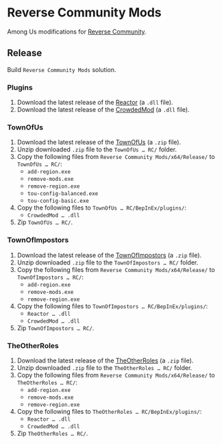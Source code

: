 # Reverse Community Mods
Among Us modifications for [Reverse Community](https://reverse.community).

## Release
Build `Reverse Community Mods` solution.

### Plugins
1. Download the latest release of the [Reactor](https://github.com/CrowdedMods/Reactor/releases/) (a `.dll` file).
1. Download the latest release of the [CrowdedMod](https://github.com/CrowdedMods/CrowdedMod/releases/) (a `.dll` file).

### TownOfUs
1. Download the latest release of the [TownOfUs](https://github.com/slushiegoose/Town-Of-Us/releases) (a `.zip` file).
1. Unzip downloaded `.zip` file to the `TownOfUs … RC/` folder.
1. Copy the following files from `Reverse Community Mods/x64/Release/` to `TownOfUs … RC/`:
   - `add-region.exe`
   - `remove-mods.exe`
   - `remove-region.exe`
   - `tou-config-balanced.exe`
   - `tou-config-basic.exe`
1. Copy the following files to `TownOfUs … RC/BepInEx/plugins/`:
   - `CrowdedMod … .dll`
1. Zip `TownOfUs … RC/`.

### TownOfImpostors
1. Download the latest release of the [TownOfImpostors](https://github.com/Town-of-Impostors/TownOfImpostors/releases) (a `.zip` file).
1. Unzip downloaded `.zip` file to the `TownOfImpostors … RC/` folder.
1. Copy the following files from `Reverse Community Mods/x64/Release/` to `TownOfImpostors … RC/`:
   - `add-region.exe`
   - `remove-mods.exe`
   - `remove-region.exe`
1. Copy the following files to `TownOfImpostors … RC/BepInEx/plugins/`:
   - `Reactor … .dll`
   - `CrowdedMod … .dll`
1. Zip `TownOfImpostors … RC/`.

### TheOtherRoles
1. Download the latest release of the [TheOtherRoles](https://github.com/Eisbison/TheOtherRoles/releases) (a `.zip` file).
1. Unzip downloaded `.zip` file to the `TheOtherRoles … RC/` folder.
1. Copy the following files from `Reverse Community Mods/x64/Release/` to `TheOtherRoles … RC/`:
   - `add-region.exe`
   - `remove-mods.exe`
   - `remove-region.exe`
1. Copy the following files to `TheOtherRoles … RC/BepInEx/plugins/`:
   - `Reactor … .dll`
   - `CrowdedMod … .dll`
1. Zip `TheOtherRoles … RC/`.
